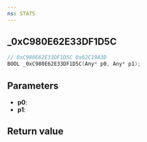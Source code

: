```yaml
---
ns: STATS
---
```

## _0xC980E62E33DF1D5C

```c
// 0xC980E62E33DF1D5C 0x62C19A3D
BOOL _0xC980E62E33DF1D5C(Any* p0, Any* p1);
```


## Parameters
* **p0**: 
* **p1**: 

## Return value
